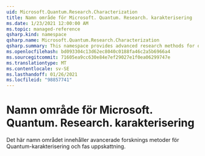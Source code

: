 ```yaml
---
uid: Microsoft.Quantum.Research.Characterization
title: Namn område för Microsoft. Quantum. Research. karakterisering
ms.date: 1/23/2021 12:00:00 AM
ms.topic: managed-reference
qsharp.kind: namespace
qsharp.name: Microsoft.Quantum.Research.Characterization
qsharp.summary: This namespace provides advanced research methods for quantum characterization and phase estimation.
ms.openlocfilehash: bd093304c13d62ec8040c0188fa46c2a5b6966a4
ms.sourcegitcommit: 71605ea9cc630e84e7ef29027e1f0ea06299747e
ms.translationtype: MT
ms.contentlocale: sv-SE
ms.lasthandoff: 01/26/2021
ms.locfileid: "98857741"
---
```

# <a name="microsoftquantumresearchcharacterization-namespace"></a>Namn område för Microsoft. Quantum. Research. karakterisering

Det här namn området innehåller avancerade forsknings metoder för Quantum-karakterisering och fas uppskattning.

